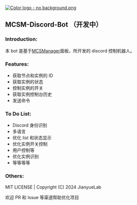[![Color logo - no background.png](https://pic.eke.vin/l/1/65ed96d8606e6/65ed96d8606e6.png)](https://eke.vin)

## MCSM-Discord-Bot （开发中）

### Introduction:

本 bot 是基于[MCSManager](https://mcsmanager.com)面板，所开发的 discord 控制机器人。

### Features:

- 获取节点和实例的 ID
- 获取实例的状态
- 控制实例的开关
- 获取实例控制台历史
- 发送命令

### To Do List:

- Discord 身份识别
- 多语言
- 优化 list 和状态显示
- 优化实例开关控制
- 用户控制等
- 优化实例识别
- 等等等等

### Others:

MIT LICENSE | Copyright (C) 2024 JianyueLab

欢迎 PR 和 Issue 等渠道帮助优化项目
